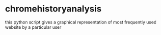 # chromehistoryanalysis
this python script gives a graphical representation of most frequently used website by a particular user
